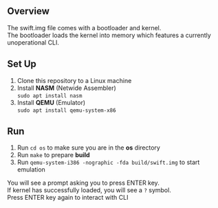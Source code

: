 ## Overview
The swift.img file comes with a bootloader and kernel. <br>
The bootloader loads the kernel into memory which features a currently unoperational CLI.

## Set Up
1. Clone this repository to a Linux machine
2. Install __NASM__ (Netwide Assembler)
   <br>`sudo apt install nasm` 
3. Install __QEMU__ (Emulator)
   <br>`sudo apt install qemu-system-x86`

## Run
1. Run `cd os` to make sure you are in the __os__ directory
2. Run `make` to prepare __build__
3. Run `qemu-system-i386 -nographic -fda build/swift.img` to start emulation

You will see a prompt asking you to press ENTER key.<br>
If kernel has successfully loaded, you will see a `?` symbol.
<br>
Press ENTER key again to interact with CLI
